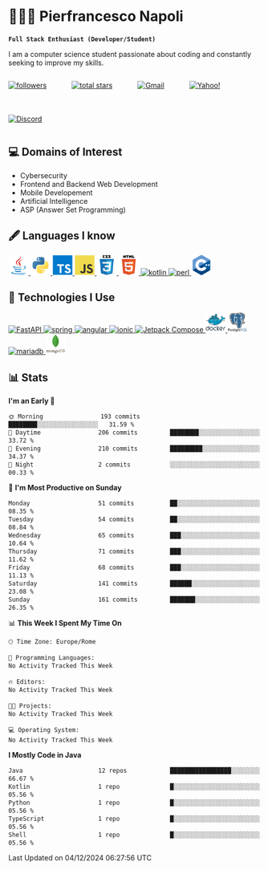 # 👨🏻‍💻 Pierfrancesco Napoli
**`Full Stack Enthusiast (Developer/Student)`**
<p align="left">
</p>

I am a computer science student passionate about coding and constantly seeking to improve my skills.
<p align="center" style=" display: inline-flex;  flex-wrap: wrap;  gap: 50px; ">
    <a href="https://github.com/Pierf22?tab=followers" >
        <img alt="followers" title="Follow me on Github" src="https://custom-icon-badges.demolab.com/github/followers/Pierf22?color=236ad3&labelColor=1155ba&style=for-the-badge&logo=person-add&label=Follow&logoColor=white"/>
    </a>
    <a href="https://github.com/Pierf22?tab=repositories&sort=stargazers">
        <img alt="total stars" title="Total stars on GitHub" src="https://custom-icon-badges.demolab.com/github/stars/Pierf22?color=55960c&style=for-the-badge&labelColor=488207&logo=star"/>
    </a>
    <a href="mailto:pierfrancesco.napoli222@gmail.com">
        <img alt="Gmail" title="Send me an email" src="https://img.shields.io/badge/-pierfrancesco.napoli222@gmail.com-ff6f61?style=for-the-badge&logo=Gmail&logoColor=white"/>
    </a>
    <a href="mailto:pier.napoli@yahoo.it">
        <img alt="Yahoo!" title="Send me an email" src="https://img.shields.io/badge/Yahoo!-pier.napoli@yahoo.it-9D79D2?style=for-the-badge&logo=yahoo&logoColor=white"/>
    </a>
    <a href="https://discord.com/users/1211690539959975948">
        <img alt="Discord" title="Connect on Discord" src="https://img.shields.io/badge/Discord-pierf_22-5865F2?style=for-the-badge&logo=discord&logoColor=white"/>
    </a>
</p>


## :computer: Domains of Interest
* Cybersecurity
* Frontend and Backend Web Development
* Mobile Developement
* Artificial Intelligence
* ASP (Answer Set Programming)





## 🖋️ Languages I know
<p align="left"> <a href="https://www.java.com" target="_blank" rel="noreferrer"> <img src="https://raw.githubusercontent.com/devicons/devicon/master/icons/java/java-original.svg" alt="java" width="40" height="40"/> </a>  </a> <a href="https://www.python.org/" target="_blank" rel="noreferrer">
    <img src="https://raw.githubusercontent.com/devicons/devicon/master/icons/python/python-original.svg" alt="Python" width="40" height="40"/>
</a> <a href="https://www.typescriptlang.org" target="_blank" rel="noreferrer"> <img src="https://raw.githubusercontent.com/devicons/devicon/master/icons/typescript/typescript-original.svg" alt="typescript" width="40" height="40"/> </a> <a href="https://developer.mozilla.org/en-US/docs/Web/JavaScript" target="_blank" rel="noreferrer"> <img src="https://raw.githubusercontent.com/devicons/devicon/master/icons/javascript/javascript-original.svg" alt="javascript" width="40" height="40"/> </a> <a href="https://www.w3schools.com/css/" target="_blank" rel="noreferrer"> <img src="https://raw.githubusercontent.com/devicons/devicon/master/icons/css3/css3-original-wordmark.svg" alt="css3" width="40" height="40"/> </a><a href="https://www.w3schools.com/html/" target="_blank" rel="noreferrer">
  <img src="https://raw.githubusercontent.com/devicons/devicon/master/icons/html5/html5-original-wordmark.svg" alt="html5" width="40" height="40"/>
</a>
 <a href="https://git-scm.com/" target="_blank" rel="noreferrer">  <a href="https://kotlinlang.org" target="_blank" rel="noreferrer"> <img src="https://www.vectorlogo.zone/logos/kotlinlang/kotlinlang-icon.svg" alt="kotlin" width="40" height="40"/> </a>  </a> <a href="https://www.perl.org/" target="_blank" rel="noreferrer"> <img src="https://upload.wikimedia.org/wikipedia/en/0/00/Perl-camel-small.png" alt="perl" width="40" height="40"/> <a href="https://www.w3schools.com/cpp/" target="_blank" rel="noreferrer"> <img src="https://raw.githubusercontent.com/devicons/devicon/master/icons/cplusplus/cplusplus-original.svg" alt="cplusplus" width="40" height="40"/> </a></p>




## 🧭 Technologies I Use
<p align="left"> <a href="https://fastapi.tiangolo.com/" target="_blank" rel="noreferrer">
    <img src="https://fastapi.tiangolo.com/img/favicon.png" alt="FastAPI" width="40" height="40"/>
</a>
<a href="https://spring.io/" target="_blank" rel="noreferrer"> <img src="https://www.vectorlogo.zone/logos/springio/springio-icon.svg" alt="spring" width="40" height="40"/> </a> <a href="https://www.typescriptlang.org/" target="_blank" rel="noreferrer"> <a href="https://angular.io" target="_blank" rel="noreferrer"> <img src="https://angular.io/assets/images/logos/angular/angular.svg" alt="angular" width="40" height="40"/> </a>  <a href="https://ionicframework.com" target="_blank" rel="noreferrer"> <img src="https://upload.wikimedia.org/wikipedia/commons/d/d1/Ionic_Logo.svg" alt="ionic" width="40" height="40"/> </a> <a href="https://angular.io" target="_blank" rel="noreferrer"><a href="https://developer.android.com/jetpack/compose" target="_blank" rel="noreferrer">
  <img src="https://glue-labs.com/wp-content/uploads/2021/07/2-300x300.png" alt="Jetpack Compose" width="40" height="40"/>
</a>
<a href="https://www.docker.com/" target="_blank" rel="noreferrer"> <img src="https://raw.githubusercontent.com/devicons/devicon/master/icons/docker/docker-original-wordmark.svg" alt="docker" width="40" height="40"/> </a> <a href="https://www.postgresql.org" target="_blank" rel="noreferrer"> <img src="https://raw.githubusercontent.com/devicons/devicon/master/icons/postgresql/postgresql-original-wordmark.svg" alt="postgresql" width="40" height="40"/> </a> <a href="https://mariadb.org/" target="_blank" rel="noreferrer"> <img src="https://www.vectorlogo.zone/logos/mariadb/mariadb-icon.svg" alt="mariadb" width="40" height="40"/> </a> <a href="https://www.mongodb.com/" target="_blank" rel="noreferrer"> <img src="https://raw.githubusercontent.com/devicons/devicon/master/icons/mongodb/mongodb-original-wordmark.svg" alt="mongodb" width="40" height="40"/> </a></p>


## 📊 Stats

<!--START_SECTION:waka-->
**I'm an Early 🐤** 

```text
🌞 Morning                193 commits         ████████░░░░░░░░░░░░░░░░░   31.59 % 
🌆 Daytime                206 commits         ████████░░░░░░░░░░░░░░░░░   33.72 % 
🌃 Evening                210 commits         █████████░░░░░░░░░░░░░░░░   34.37 % 
🌙 Night                  2 commits           ░░░░░░░░░░░░░░░░░░░░░░░░░   00.33 % 
```
📅 **I'm Most Productive on Sunday** 

```text
Monday                   51 commits          ██░░░░░░░░░░░░░░░░░░░░░░░   08.35 % 
Tuesday                  54 commits          ██░░░░░░░░░░░░░░░░░░░░░░░   08.84 % 
Wednesday                65 commits          ███░░░░░░░░░░░░░░░░░░░░░░   10.64 % 
Thursday                 71 commits          ███░░░░░░░░░░░░░░░░░░░░░░   11.62 % 
Friday                   68 commits          ███░░░░░░░░░░░░░░░░░░░░░░   11.13 % 
Saturday                 141 commits         ██████░░░░░░░░░░░░░░░░░░░   23.08 % 
Sunday                   161 commits         ███████░░░░░░░░░░░░░░░░░░   26.35 % 
```


📊 **This Week I Spent My Time On** 

```text
🕑︎ Time Zone: Europe/Rome

💬 Programming Languages: 
No Activity Tracked This Week

🔥 Editors: 
No Activity Tracked This Week

🐱‍💻 Projects: 
No Activity Tracked This Week

💻 Operating System: 
No Activity Tracked This Week
```

**I Mostly Code in Java** 

```text
Java                     12 repos            █████████████████░░░░░░░░   66.67 % 
Kotlin                   1 repo              █░░░░░░░░░░░░░░░░░░░░░░░░   05.56 % 
Python                   1 repo              █░░░░░░░░░░░░░░░░░░░░░░░░   05.56 % 
TypeScript               1 repo              █░░░░░░░░░░░░░░░░░░░░░░░░   05.56 % 
Shell                    1 repo              █░░░░░░░░░░░░░░░░░░░░░░░░   05.56 % 
```




 Last Updated on 04/12/2024 06:27:56 UTC
<!--END_SECTION:waka-->


